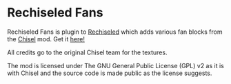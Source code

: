 # Rechiseled Fans

Rechiseled Fans is plugin to [Rechiseled](https://www.curseforge.com/minecraft/mc-mods/rechiseled) which adds various fan blocks from the [Chisel](https://www.curseforge.com/minecraft/mc-mods/chisel) mod.
Get it [here!](https://legacy.curseforge.com/minecraft/mc-mods/rechiseled-fans)

All credits go to the original Chisel team for the textures. 

The mod is licensed under The GNU General Public License (GPL) v2 as it is with Chisel and the source code is made public as the license suggests.
